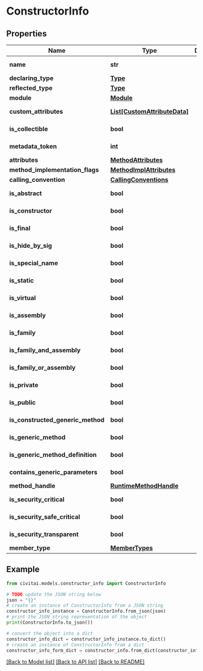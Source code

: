 # ConstructorInfo


## Properties

Name | Type | Description | Notes
------------ | ------------- | ------------- | -------------
**name** | **str** |  | [optional] [readonly] 
**declaring_type** | [**Type**](Type.md) |  | [optional] 
**reflected_type** | [**Type**](Type.md) |  | [optional] 
**module** | [**Module**](Module.md) |  | [optional] 
**custom_attributes** | [**List[CustomAttributeData]**](CustomAttributeData.md) |  | [optional] [readonly] 
**is_collectible** | **bool** |  | [optional] [readonly] 
**metadata_token** | **int** |  | [optional] [readonly] 
**attributes** | [**MethodAttributes**](MethodAttributes.md) |  | [optional] 
**method_implementation_flags** | [**MethodImplAttributes**](MethodImplAttributes.md) |  | [optional] 
**calling_convention** | [**CallingConventions**](CallingConventions.md) |  | [optional] 
**is_abstract** | **bool** |  | [optional] [readonly] 
**is_constructor** | **bool** |  | [optional] [readonly] 
**is_final** | **bool** |  | [optional] [readonly] 
**is_hide_by_sig** | **bool** |  | [optional] [readonly] 
**is_special_name** | **bool** |  | [optional] [readonly] 
**is_static** | **bool** |  | [optional] [readonly] 
**is_virtual** | **bool** |  | [optional] [readonly] 
**is_assembly** | **bool** |  | [optional] [readonly] 
**is_family** | **bool** |  | [optional] [readonly] 
**is_family_and_assembly** | **bool** |  | [optional] [readonly] 
**is_family_or_assembly** | **bool** |  | [optional] [readonly] 
**is_private** | **bool** |  | [optional] [readonly] 
**is_public** | **bool** |  | [optional] [readonly] 
**is_constructed_generic_method** | **bool** |  | [optional] [readonly] 
**is_generic_method** | **bool** |  | [optional] [readonly] 
**is_generic_method_definition** | **bool** |  | [optional] [readonly] 
**contains_generic_parameters** | **bool** |  | [optional] [readonly] 
**method_handle** | [**RuntimeMethodHandle**](RuntimeMethodHandle.md) |  | [optional] 
**is_security_critical** | **bool** |  | [optional] [readonly] 
**is_security_safe_critical** | **bool** |  | [optional] [readonly] 
**is_security_transparent** | **bool** |  | [optional] [readonly] 
**member_type** | [**MemberTypes**](MemberTypes.md) |  | [optional] 

## Example

```python
from civitai.models.constructor_info import ConstructorInfo

# TODO update the JSON string below
json = "{}"
# create an instance of ConstructorInfo from a JSON string
constructor_info_instance = ConstructorInfo.from_json(json)
# print the JSON string representation of the object
print(ConstructorInfo.to_json())

# convert the object into a dict
constructor_info_dict = constructor_info_instance.to_dict()
# create an instance of ConstructorInfo from a dict
constructor_info_form_dict = constructor_info.from_dict(constructor_info_dict)
```
[[Back to Model list]](../README.md#documentation-for-models) [[Back to API list]](../README.md#documentation-for-api-endpoints) [[Back to README]](../README.md)


